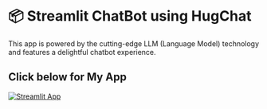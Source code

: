 # 📦 Streamlit ChatBot using HugChat


This app is powered by the cutting-edge LLM (Language Model) technology and features a delightful chatbot experience.

## Click below for My App

[![Streamlit App](https://static.streamlit.io/badges/streamlit_badge_black_white.svg)](https://kndeepak-chatbot-llm-streamlit-app-1u7i2y.streamlit.app)
